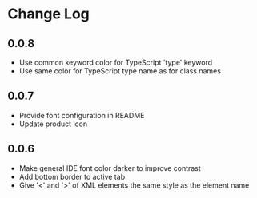 # Change Log

## 0.0.8

* Use common keyword color for TypeScript 'type' keyword
* Use same color for TypeScript type name as for class names

## 0.0.7

* Provide font configuration in README
* Update product icon

## 0.0.6

* Make general IDE font color darker to improve contrast
* Add bottom border to active tab
* Give '<' and '>' of XML elements the same style as the element name